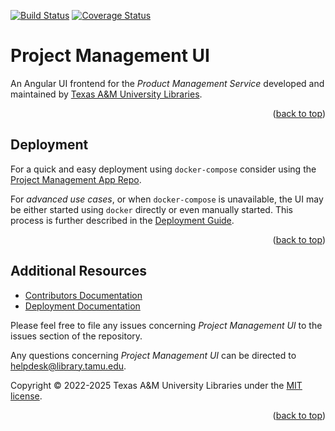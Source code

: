 <a name="readme-top"></a>
[![Build Status][build-badge]][build-status]
[![Coverage Status][coverage-badge]][coverage-status]

# Project Management UI

An Angular UI frontend for the *Product Management Service* developed and maintained by [Texas A&M University Libraries][tamu-library].

<div align="right">(<a href="#readme-top">back to top</a>)</div>


## Deployment

For a quick and easy deployment using `docker-compose` consider using the [Project Management App Repo][app-repo].

For _advanced use cases_, or when `docker-compose` is unavailable, the UI may be either started using `docker` directly or even manually started.
This process is further described in the [Deployment Guide][deployment-guide].

<div align="right">(<a href="#readme-top">back to top</a>)</div>


## Additional Resources

- [Contributors Documentation][contribute-guide]
- [Deployment Documentation][deployment-guide]

Please feel free to file any issues concerning *Project Management UI* to the issues section of the repository.

Any questions concerning *Project Management UI* can be directed to helpdesk@library.tamu.edu.

Copyright © 2022-2025 Texas A&M University Libraries under the [MIT license][LICENSE].

<div align="right">(<a href="#readme-top">back to top</a>)</div>


<!-- LINKS -->
[build-status]: https://github.com/TAMULib/ProjectManagementUI/actions?query=workflow%3ABuild
[build-badge]: https://github.com/TAMULib/ProjectManagementUI/workflows/Build/badge.svg
[coverage-status]: https://coveralls.io/github/TAMULib/ProjectManagementUI
[coverage-badge]: https://coveralls.io/repos/github/TAMULib/ProjectManagementUI/badge.svg

[tamu-library]: http://library.tamu.edu
[app-repo]: https://github.com/TAMULib/ProjectManagement

[deployment-guide]: DEPLOYING.md
[contribute-guide]: CONTRIBUTING.md
[license]: LICENSE
